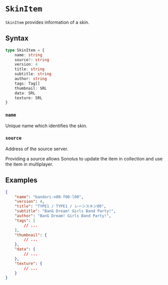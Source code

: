 # `SkinItem`

`SkinItem` provides information of a skin.

## Syntax

```ts
type SkinItem = {
    name: string
    source?: string
    version: 4
    title: string
    subtitle: string
    author: string
    tags: Tag[]
    thumbnail: SRL
    data: SRL
    texture: SRL
}
```

### `name`

Unique name which identifies the skin.

### `source`

Address of the source server.

Providing a source allows Sonolus to update the item in collection and use the item in multiplayer.

## Examples

```json
{
    "name": "bandori-n00-f00-l00",
    "version": 4,
    "title": "TYPE1 / TYPE1 / レーンスキン00",
    "subtitle": "BanG Dream! Girls Band Party!",
    "author": "BanG Dream! Girls Band Party!",
    "tags": [
        // ...
    ],
    "thumbnail": {
        // ...
    },
    "data": {
        // ...
    },
    "texture": {
        // ...
    }
}
```
